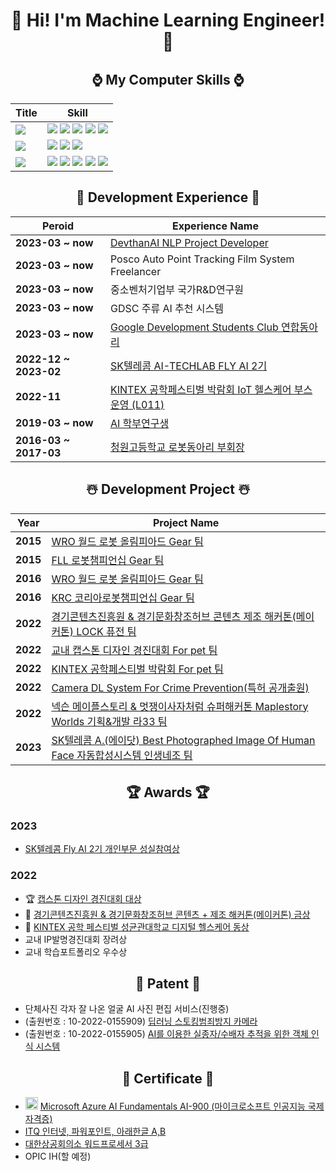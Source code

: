 <div align="center">
           
# :lab_coat: Hi! I'm Machine Learning Engineer! :lab_coat:

## :watch: My Computer Skills :watch: 
|Title|Skill|
|---|---|
|<img src="https://img.shields.io/badge/Python-9BF0E1?style=for-the-badge&logo=&logoColor=coral"/></a>|<img src="https://img.shields.io/badge/Python3-000000?style=for-the-badge&logo=Python&logoColor=3776AB"/></a> <img src="https://img.shields.io/badge/Tensorflow-000000?style=for-the-badge&logo=TensorFlow&logoColor=FF6F00"/></a> <img src="https://img.shields.io/badge/Scikit Learn-000000?style=for-the-badge&logo=scikit-learn&logoColor=F7931E"/></a> <img src="https://img.shields.io/badge/OpenCV-000000?style=for-the-badge&logo=OpenCV&logoColor=5C3EE8"/></a> <img src="https://img.shields.io/badge/Flask-000000?style=for-the-badge&logo=Flask&logoColor=white"/></a>|
|<img src="https://img.shields.io/badge/Server-9BF0E1?style=for-the-badge&logo=&logoColor=coral"/></a>|<img src="https://img.shields.io/badge/Microsoft Azure-000000?style=for-the-badge&logo=Microsoft Azure&logoColor=0078D4"/></a> <img src="https://img.shields.io/badge/Amazon AWS-000000?style=for-the-badge&logo=Amazon AWS&logoColor=white"/></a> <img src="https://img.shields.io/badge/Postman-000000?style=for-the-badge&logo=Postman&logoColor=FF6C37"/></a>|
|<img src="https://img.shields.io/badge/Else-9BF0E1?style=for-the-badge&logo=&logoColor=coral"/></a>|<img src="https://img.shields.io/badge/NVIDIA Jetson-000000?style=for-the-badge&logo=NVIDIA&logoColor=76B900"/></a> <img src="https://img.shields.io/badge/Ubuntu-000000?style=for-the-badge&logo=Ubuntu&logoColor=E95420"/></a> <img src="https://img.shields.io/badge/IoT-000000?style=for-the-badge&logo=Probot&logoColor=00B0D8"/></a> <img src="https://img.shields.io/badge/Catia V5 R20-000000?style=for-the-badge&logo=Dassault Systèmes&logoColor=005386"/></a> <img src="https://img.shields.io/badge/Git-000000?style=for-the-badge&logo=Git&logoColor=F05032"/></a>|

<!-- <img src="https://img.shields.io/badge/Docker-000000?style=for-the-badge&logo=Docker&logoColor=2496ED"/></a> -->

## 🩻 Development Experience 🩻
|Peroid|Experience Name|
|---|---|
|**2023-03 ~ now**|[DevthanAI NLP Project Developer](https://github.com/DevthanAI)|
|**2023-03 ~ now**|Posco Auto Point Tracking Film System Freelancer|
|**2023-03 ~ now**|중소벤처기업부 국가R&D연구원|
|**2023-03 ~ now**|GDSC 주류 AI 추천 시스템|
|**2023-03 ~ now**|[Google Development Students Club 연합동아리](https://gdsc-dju.web.app/)|
|**2022-12 ~ 2023-02**|[SK텔레콤 AI-TECHLAB FLY AI 2기](https://www.skttechacademy.com/)|
|**2022-11**|[KINTEX 공학페스티벌 박람회 IoT 헬스케어 부스 운영 (L011)](http://www.e2festa.kr/ko/work?stp=0)|
|**2019-03 ~ now**|[AI 학부연구생](https://github.com/chlrkdls)|
|**2016-03 ~ 2017-03**|[청원고등학교 로봇동아리 부회장](https://cafe.naver.com/cwrt)|

## :snowman_with_snow: Development Project :snowman_with_snow: 
|Year|Project Name|
|---|---|
|**2015**|[WRO 월드 로봇 올림피아드 Gear 팀](https://www.wro2022.org/)|
|**2015**|[FLL 로봇챔피언십 Gear 팀](https://www.firstinspires.org/robotics/fll)|
|**2016**|[WRO 월드 로봇 올림피아드 Gear 팀](https://www.wro2022.org/)|
|**2016**|[KRC 코리아로봇챔피언십 Gear 팀](http://www.fest.or.kr/119)|
|**2022**|[경기콘텐츠진흥원 & 경기문화창조허브 콘텐츠 제조 해커톤(메이커톤) LOCK 퓨전 팀](https://github.com/carrier1269/gyro_Bicycle_Locker.git)|
|**2022**|[교내 캡스톤 디자인 경진대회 For pet 팀](https://github.com/carrier1269/KINTEX_iot_cat_tower)|
|**2022**|[KINTEX 공학페스티벌 박람회 For pet 팀](https://user-images.githubusercontent.com/58325946/216480279-606f5f38-0ead-43e2-914e-90360d437953.png)|
|**2022**|[Camera DL System For Crime Prevention(특허 공개출원)](https://doi.org/10.8080/1020220155909)|
|**2022**|[넥슨 메이플스토리 & 멋쟁이사자처럼 슈퍼해커톤 Maplestory Worlds 기획&개발 라33 팀](https://github.com/carrier1269/Nexon_Maplestory_Hackathon)|
|**2023**|[SK텔레콤 A.(에이닷) Best Photographed Image Of Human Face 자동합성시스템 인생네조 팀](https://github.com/carrier1269/SK_telecom_AI_Image_Project)|

## 🏆 Awards 🏆
<div align="left">


### 2023
- [SK텔레콤 Fly AI 2기 개인부문 성실참여상](https://user-images.githubusercontent.com/58325946/222317136-4ae377eb-b255-4044-81bc-d10ae2cd038a.png)
### 2022
- :trophy: [캡스톤 디자인 경진대회 대상](https://user-images.githubusercontent.com/58325946/216479347-f95a0f88-dd0e-4f9d-8502-1a8d50efde0f.png)  
- :1st_place_medal: [경기콘텐츠진흥원 & 경기문화창조허브 콘텐츠 + 제조 해커톤(메이커톤) 금상](https://user-images.githubusercontent.com/58325946/216479407-a34fe191-8fbd-4aef-b593-10a217059d02.png)  
- :3rd_place_medal: [KINTEX 공학 페스티벌 성균관대학교 디지털 헬스케어 동상](https://user-images.githubusercontent.com/58325946/216477940-4a147f3e-c7e4-40e6-8ebc-52ff477f9ccf.png)  
- 교내 IP발명경진대회 장려상  
- 교내 학습포트폴리오 우수상
</div>  

## :crystal_ball: Patent :crystal_ball:
<div align="left">
  
- 단체사진 각자 잘 나온 얼굴 AI 사진 편집 서비스(진행중)
- (출원번호 : 10-2022-0155909) [딥러닝 스토킹범죄방지 카메라](https://doi.org/10.8080/1020220155909)  
- (출원번호 : 10-2022-0155905) [AI를 이용한 실종자/수배자 추적을 위한 객체 인식 시스템](https://doi.org/10.8080/1020220155905)   
</div>  

## 🪪 Certificate 🪪
<div align="left">
  
- <img src="https://user-images.githubusercontent.com/58325946/215244321-3002313f-f77b-4eaa-93fa-00c671358149.png" width="20" height="20"> [Microsoft Azure AI  Fundamentals AI-900 (마이크로소프트 인공지능 국제자격증)](https://user-images.githubusercontent.com/58325946/216269281-2ce36f4c-4784-4f96-add0-16fb41030f02.png)  
- [ITQ 인터넷, 파워포인트, 아래한글 A,B](https://user-images.githubusercontent.com/58325946/216268728-c7d93277-8734-40c1-be81-ca93bf0f6f45.png)  
- [대한상공회의소 워드프로세서 3급](https://user-images.githubusercontent.com/58325946/216268728-c7d93277-8734-40c1-be81-ca93bf0f6f45.png)
- OPIC IH(할 예정)
</div>
 
</div>

<!--
**carrier1269/carrier1269** is a ✨ _special_ ✨ repository because its `README.md` (this file) appears on your GitHub profile.

Here are some ideas to get you started:

- 🔭 I’m currently working on ...
- 🌱 I’m currently learning ...
- 👯 I’m looking to collaborate on ...
- 🤔 I’m looking for help with ...
- 💬 Ask me about ...
- 📫 How to reach me: ...
- 😄😄 Pronouns: ...
- ⚡ Fun fact: ... 
-->
